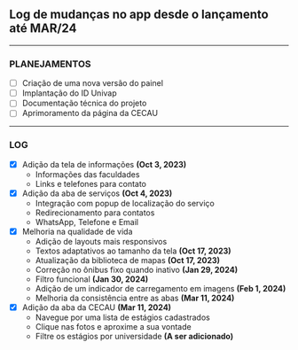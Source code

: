 ## **Log de mudanças no app desde o lançamento até MAR/24**
---
### PLANEJAMENTOS

- [ ] Criação de uma nova versão do painel
- [ ] Implantação do ID Univap
- [ ] Documentação técnica do projeto
- [ ] Aprimoramento da página da CECAU

---

### LOG

- [x] Adição da tela de informações **(Oct 3, 2023)**
  - Informações das faculdades
  - Links e telefones para contato
- [x] Adição da aba de serviços **(Oct 4, 2023)**
  - Integração com popup de localização do serviço
  - Redirecionamento para contatos
  - WhatsApp, Telefone e Email
- [x] Melhoria na qualidade de vida
  - Adição de layouts mais responsivos
  - Textos adaptativos ao tamanho da tela **(Oct 17, 2023)**
  - Atualização da biblioteca de mapas **(Oct 17, 2023)**
  - Correção no ônibus fixo quando inativo **(Jan 29, 2024)**
  - Filtro funcional **(Jan 30, 2024)**
  - Adição de um indicador de carregamento em imagens **(Feb 1, 2024)**
  - Melhoria da consistência entre as abas **(Mar 11, 2024)**
- [x] Adição da aba da CECAU **(Mar 11, 2024)**
  - Navegue por uma lista de estágios cadastrados
  - Clique nas fotos e aproxime a sua vontade
  - Filtre os estágios por universidade **(A ser adicionado)**

